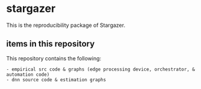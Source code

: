 # stargazer

This is the reproducibility package of Stargazer. 

## items in this repository
This repository contains the following:

	- empirical src code & graphs (edge processing device, orchestrator, & automation code)
	- dnn source code & estimation graphs


	
